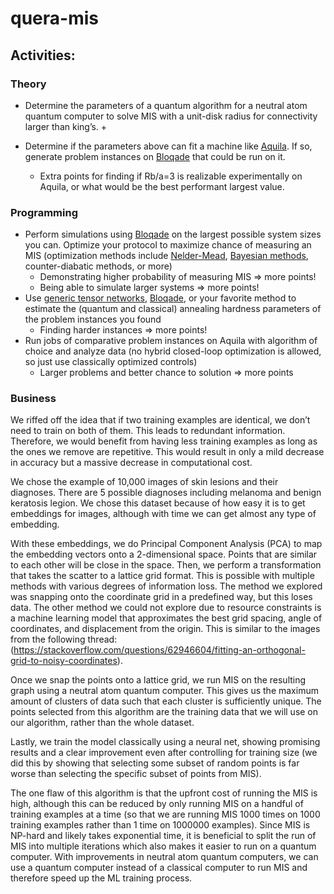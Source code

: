 # quera-mis


## Activities:

### Theory
*	Determine the parameters of a quantum algorithm for a neutral atom quantum computer to solve MIS with a unit-disk radius for connectivity larger than king’s.
    + 


*	Determine if the parameters above can fit a machine like [Aquila](https://www.quera.com/aquila). If so, generate problem instances on [Bloqade](https://queracomputing.github.io/Bloqade.jl/dev/) that could be run on it.
    +	Extra points for finding if Rb/a=3 is realizable experimentally on Aquila, or what would be the best performant largest value.

### Programming
* Perform simulations using [Bloqade](https://queracomputing.github.io/Bloqade.jl/dev/) on the largest possible system sizes you can. Optimize your protocol to maximize chance of measuring an MIS (optimization methods include [Nelder-Mead](https://queracomputing.github.io/Bloqade.jl/dev/tutorials/5.MIS/main/), [Bayesian methods](https://arxiv.org/pdf/2305.13365.pdf), counter-diabatic methods, or more)
    + Demonstrating higher probability of measuring MIS => more points!
    + Being able to simulate larger systems => more points!
*	Use [generic tensor networks](https://github.com/QuEraComputing/GenericTensorNetworks.jl), [Bloqade](https://queracomputing.github.io/Bloqade.jl/dev/), or your favorite method to estimate the (quantum and classical) annealing hardness parameters of the problem instances you found
    + Finding harder instances => more points!
*   Run jobs of comparative problem instances on Aquila with algorithm of choice and analyze data (no hybrid closed-loop optimization is allowed, so just use classically optimized controls)
    + Larger problems and better chance to solution => more points

### Business
We riffed off the idea that if two training examples are identical, we don’t need to train on both of them. This leads to redundant information. Therefore, we would benefit from having less training examples as long as the ones we remove are repetitive. This would result in only a mild decrease in accuracy but a massive decrease in computational cost. 

We chose the example of 10,000 images of skin lesions and their diagnoses. There are 5 possible diagnoses including melanoma and benign keratosis legion. We chose this dataset because of how easy it is to get embeddings for images, although with time we can get almost any type of embedding. 

With these embeddings, we do Principal Component Analysis (PCA) to map the embedding vectors onto a 2-dimensional space. Points that are similar to each other will be close in the space. Then, we perform a transformation that takes the scatter to a lattice grid format. This is possible with multiple methods with various degrees of information loss. The method we explored was snapping onto the coordinate grid in a predefined way, but this loses data. The other method we could not explore due to resource constraints is a machine learning model that approximates the best grid spacing, angle of coordinates, and displacement from the origin. This is similar to the images from the following thread: (https://stackoverflow.com/questions/62946604/fitting-an-orthogonal-grid-to-noisy-coordinates). 

Once we snap the points onto a lattice grid, we run MIS on the resulting graph using a neutral atom quantum computer. This gives us the maximum amount of clusters of data such that each cluster is sufficiently unique. The points selected from this algorithm are the training data that we will use on our algorithm, rather than the whole dataset. 

Lastly, we train the model classically using a neural net, showing promising results and a clear improvement even after controlling for training size (we did this by showing that selecting some subset of random points is far worse than selecting the specific subset of points from MIS).

The one flaw of this algorithm is that the upfront cost of running the MIS is high, although this can be reduced by only running MIS on a handful of training examples at a time (so that we are running MIS 1000 times on 1000 training examples rather than 1 time on 1000000 examples). Since MIS is NP-hard and likely takes exponential time, it is beneficial to split the run of MIS into multiple iterations which also makes it easier to run on a quantum computer. With improvements in neutral atom quantum computers, we can use a quantum computer instead of a classical computer to run MIS and therefore speed up the ML training process.
